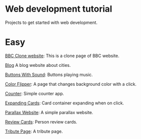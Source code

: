 # Web development tutorial

Projects to get started with web development.

# Easy
[BBC Clone website](BBC_Clone): This is a clone page of BBC website.

[Blog](Blog) A blog website about cities.

[Buttons With Sound](ButtonsWithSound): Buttons playing music.

[Color Flipper](ColorFlipper): A page that changes background color with a click.

[Counter](Counter): Simple counter app.

[Expanding Cards](https://codepen.io/panagiotis1/pen/xxgdYob): Card container expanding when on click.

[Parallax Website](ParallaxWebsite): A simple parallax website.

[Review Cards](Review-Cards): Person review cards.

[Tribute Page](https://codepen.io/panagiotis1/pen/JjbqvoY): A tribute page.

